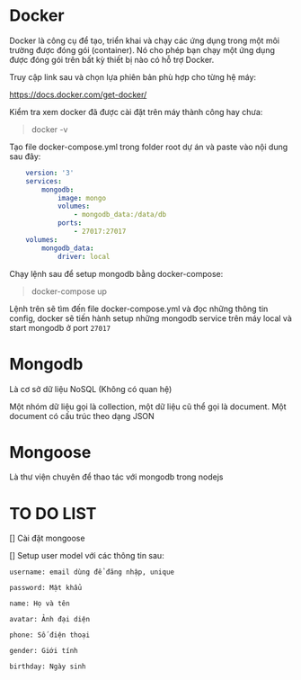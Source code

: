 # Docker

Docker là công cụ để tạo, triển khai và chạy các ứng dụng trong một môi trường được đóng gói (container). Nó cho phép bạn chạy một ứng dụng được đóng gói trên bất kỳ thiết bị nào có hỗ trợ Docker.

Truy cập link sau và chọn lựa phiên bản phù hợp cho từng hệ máy:

https://docs.docker.com/get-docker/

Kiểm tra xem docker đã được cài đặt trên máy thành công hay chưa:

> docker -v

Tạo file docker-compose.yml trong folder root dự án và paste vào nội dung sau đây:

```yml
    version: '3'
    services:
        mongodb:
            image: mongo
            volumes:
                - mongodb_data:/data/db
            ports:
                - 27017:27017
    volumes:
        mongodb_data:
            driver: local
```


Chạy lệnh sau để setup mongodb bằng docker-compose:

> docker-compose up

Lệnh trên sẽ tìm đến file docker-compose.yml và đọc những thông tin config, docker sẽ tiến hành setup những mongodb service trên máy local và start mongodb ở port `27017`



# Mongodb

Là cơ sở dữ liệu NoSQL (Không có quan hệ)

Một nhóm dữ liệu gọi là collection, một dữ liệu cũ thể gọi là document. Một document có cấu trúc theo dạng JSON


# Mongoose

Là thư viện chuyên để thao tác với mongodb trong nodejs


# TO DO LIST

[] Cài đặt mongoose

[] Setup user model với các thông tin sau:

    username: email dùng để đăng nhập, unique

    password: Mật khẩu

    name: Họ và tên

    avatar: Ảnh đại diện

    phone: Số điện thoại

    gender: Giới tính

    birthday: Ngày sinh